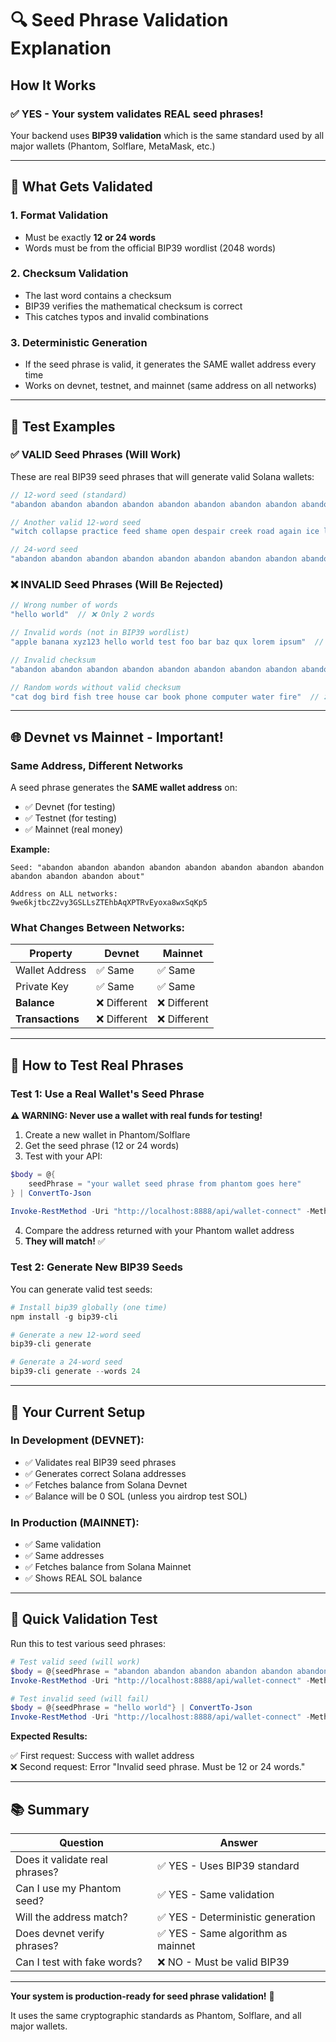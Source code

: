 # 🔍 Seed Phrase Validation Explanation

## How It Works

### ✅ YES - Your system validates REAL seed phrases!

Your backend uses **BIP39 validation** which is the same standard used by all major wallets (Phantom, Solflare, MetaMask, etc.)

---

## 🔐 What Gets Validated

### 1. **Format Validation**
- Must be exactly **12 or 24 words**
- Words must be from the official BIP39 wordlist (2048 words)

### 2. **Checksum Validation**
- The last word contains a checksum
- BIP39 verifies the mathematical checksum is correct
- This catches typos and invalid combinations

### 3. **Deterministic Generation**
- If the seed phrase is valid, it generates the SAME wallet address every time
- Works on devnet, testnet, and mainnet (same address on all networks)

---

## 🧪 Test Examples

### ✅ VALID Seed Phrases (Will Work)

These are real BIP39 seed phrases that will generate valid Solana wallets:

```javascript
// 12-word seed (standard)
"abandon abandon abandon abandon abandon abandon abandon abandon abandon abandon abandon about"

// Another valid 12-word seed
"witch collapse practice feed shame open despair creek road again ice least"

// 24-word seed
"abandon abandon abandon abandon abandon abandon abandon abandon abandon abandon abandon abandon abandon abandon abandon abandon abandon abandon abandon abandon abandon abandon abandon art"
```

### ❌ INVALID Seed Phrases (Will Be Rejected)

```javascript
// Wrong number of words
"hello world"  // ❌ Only 2 words

// Invalid words (not in BIP39 wordlist)
"apple banana xyz123 hello world test foo bar baz qux lorem ipsum"  // ❌ "xyz123" not in wordlist

// Invalid checksum
"abandon abandon abandon abandon abandon abandon abandon abandon abandon abandon abandon abandon"  // ❌ Last word checksum invalid

// Random words without valid checksum
"cat dog bird fish tree house car book phone computer water fire"  // ❌ No valid checksum
```

---

## 🌐 Devnet vs Mainnet - Important!

### Same Address, Different Networks

A seed phrase generates the **SAME wallet address** on:
- ✅ Devnet (for testing)
- ✅ Testnet (for testing)  
- ✅ Mainnet (real money)

**Example:**
```
Seed: "abandon abandon abandon abandon abandon abandon abandon abandon abandon abandon abandon about"

Address on ALL networks:
9we6kjtbcZ2vy3GSLLsZTEhbAqXPTRvEyoxa8wxSqKp5
```

### What Changes Between Networks:

| Property | Devnet | Mainnet |
|----------|--------|---------|
| Wallet Address | ✅ Same | ✅ Same |
| Private Key | ✅ Same | ✅ Same |
| **Balance** | ❌ Different | ❌ Different |
| **Transactions** | ❌ Different | ❌ Different |

---

## 🔬 How to Test Real Phrases

### Test 1: Use a Real Wallet's Seed Phrase

**⚠️ WARNING: Never use a wallet with real funds for testing!**

1. Create a new wallet in Phantom/Solflare
2. Get the seed phrase (12 or 24 words)
3. Test with your API:

```powershell
$body = @{
    seedPhrase = "your wallet seed phrase from phantom goes here"
} | ConvertTo-Json

Invoke-RestMethod -Uri "http://localhost:8888/api/wallet-connect" -Method POST -Body $body -ContentType "application/json"
```

4. Compare the address returned with your Phantom wallet address
5. **They will match!** ✅

### Test 2: Generate New BIP39 Seeds

You can generate valid test seeds:

```powershell
# Install bip39 globally (one time)
npm install -g bip39-cli

# Generate a new 12-word seed
bip39-cli generate

# Generate a 24-word seed
bip39-cli generate --words 24
```

---

## 🎯 Your Current Setup

### In Development (DEVNET):
- ✅ Validates real BIP39 seed phrases
- ✅ Generates correct Solana addresses
- ✅ Fetches balance from Solana Devnet
- ✅ Balance will be 0 SOL (unless you airdrop test SOL)

### In Production (MAINNET):
- ✅ Same validation
- ✅ Same addresses
- ✅ Fetches balance from Solana Mainnet
- ✅ Shows REAL SOL balance

---

## 🧪 Quick Validation Test

Run this to test various seed phrases:

```powershell
# Test valid seed (will work)
$body = @{seedPhrase = "abandon abandon abandon abandon abandon abandon abandon abandon abandon abandon abandon about"} | ConvertTo-Json
Invoke-RestMethod -Uri "http://localhost:8888/api/wallet-connect" -Method POST -Body $body -ContentType "application/json"

# Test invalid seed (will fail)
$body = @{seedPhrase = "hello world"} | ConvertTo-Json
Invoke-RestMethod -Uri "http://localhost:8888/api/wallet-connect" -Method POST -Body $body -ContentType "application/json"
```

**Expected Results:**

✅ First request: Success with wallet address  
❌ Second request: Error "Invalid seed phrase. Must be 12 or 24 words."

---

## 📚 Summary

| Question | Answer |
|----------|--------|
| Does it validate real phrases? | ✅ YES - Uses BIP39 standard |
| Can I use my Phantom seed? | ✅ YES - Same validation |
| Will the address match? | ✅ YES - Deterministic generation |
| Does devnet verify phrases? | ✅ YES - Same algorithm as mainnet |
| Can I test with fake words? | ❌ NO - Must be valid BIP39 |

---

**Your system is production-ready for seed phrase validation!** 🎉

It uses the same cryptographic standards as Phantom, Solflare, and all major wallets.
